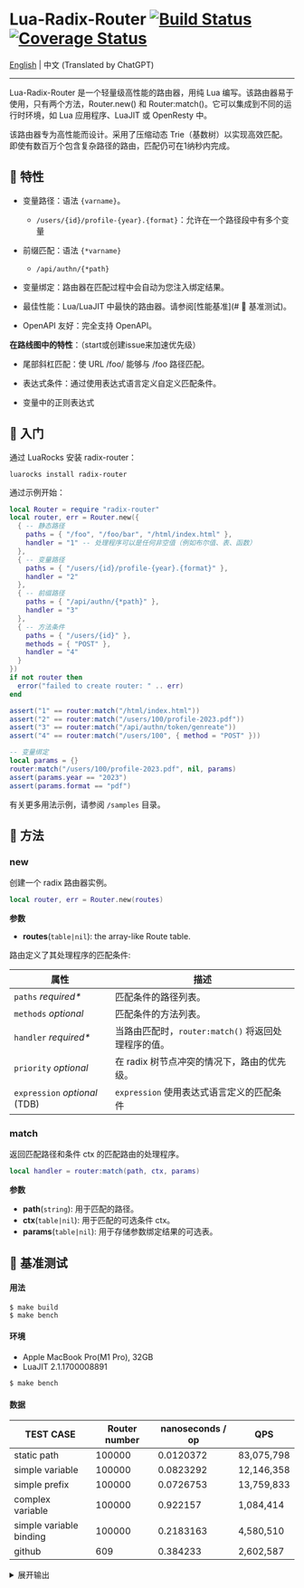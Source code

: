 # Lua-Radix-Router [![Build Status](https://github.com/vm-001/lua-radix-router/actions/workflows/test.yml/badge.svg)](https://github.com/vm-001/lua-radix-router/actions/workflows/test.yml) [![Coverage Status](https://coveralls.io/repos/github/vm-001/lua-radix-router/badge.svg)](https://coveralls.io/github/vm-001/lua-radix-router)

[English](README.md) | 中文 (Translated by ChatGPT)

---

Lua-Radix-Router 是一个轻量级高性能的路由器，用纯 Lua 编写。该路由器易于使用，只有两个方法，Router.new() 和 Router:match()。它可以集成到不同的运行时环境，如 Lua 应用程序、LuaJIT 或 OpenResty 中。

该路由器专为高性能而设计。采用了压缩动态 Trie（基数树）以实现高效匹配。即使有数百万个包含复杂路径的路由，匹配仍可在1纳秒内完成。

## 🔨 特性

- 变量路径：语法 `{varname}`。
  - `/users/{id}/profile-{year}.{format}`：允许在一个路径段中有多个变量

- 前缀匹配：语法 `{*varname}`
  - `/api/authn/{*path}`

- 变量绑定：路由器在匹配过程中会自动为您注入绑定结果。

- 最佳性能：Lua/LuaJIT 中最快的路由器。请参阅[性能基准](# 🚀 基准测试)。

- OpenAPI 友好：完全支持 OpenAPI。



**在路线图中的特性**：（start或创建issue来加速优先级）

- 尾部斜杠匹配：使 URL /foo/ 能够与 /foo 路径匹配。

- 表达式条件：通过使用表达式语言定义自定义匹配条件。

- 变量中的正则表达式


## 📖 入门

通过 LuaRocks 安装 radix-router：

```
luarocks install radix-router
```

通过示例开始：

```lua
local Router = require "radix-router"
local router, err = Router.new({
  { -- 静态路径
    paths = { "/foo", "/foo/bar", "/html/index.html" },
    handler = "1" -- 处理程序可以是任何非空值（例如布尔值、表、函数）
  },
  { -- 变量路径
    paths = { "/users/{id}/profile-{year}.{format}" },
    handler = "2"
  },
  { -- 前缀路径
    paths = { "/api/authn/{*path}" },
    handler = "3"
  },
  { -- 方法条件
    paths = { "/users/{id}" },
    methods = { "POST" },
    handler = "4"
  }
})
if not router then
  error("failed to create router: " .. err)
end

assert("1" == router:match("/html/index.html"))
assert("2" == router:match("/users/100/profile-2023.pdf"))
assert("3" == router:match("/api/authn/token/genreate"))
assert("4" == router:match("/users/100", { method = "POST" }))

-- 变量绑定
local params = {}
router:match("/users/100/profile-2023.pdf", nil, params)
assert(params.year == "2023")
assert(params.format == "pdf")
```

有关更多用法示例，请参阅 `/samples` 目录。

## 📄 方法


### new

创建一个 radix 路由器实例。

```lua
local router, err = Router.new(routes)
```

**参数**

- **routes**(`table|nil`): the array-like Route table.



路由定义了其处理程序的匹配条件:

| 属性                      | 描述                                 |
| ----------------------------- |------------------------------------|
| `paths`  *required\**         | 匹配条件的路径列表。                         |
| `methods` *optional*          | 匹配条件的方法列表。                         |
| `handler` *required\**        | 当路由匹配时，`router:match()` 将返回处理程序的值。 |
| `priority` *optional*         | 在 radix 树节点冲突的情况下，路由的优先级。          |
| `expression` *optional* (TDB) | `expression` 使用表达式语言定义的匹配条件        |



### match

返回匹配路径和条件 ctx 的匹配路由的处理程序。

```lua
local handler = router:match(path, ctx, params)
```

**参数**

- **path**(`string`): 用于匹配的路径。
- **ctx**(`table|nil`): 用于匹配的可选条件 ctx。
- **params**(`table|nil`): 用于存储参数绑定结果的可选表。

## 🚀 基准测试

#### 用法

```
$ make build
$ make bench
```

#### 环境

- Apple MacBook Pro(M1 Pro), 32GB
- LuaJIT 2.1.1700008891

```
$ make bench
```

#### 数据

| TEST CASE               | Router number | nanoseconds / op | QPS        |
| ----------------------- | ------------- | ---------------- | ---------- |
| static path             | 100000        | 0.0120372        | 83,075,798 |
| simple variable         | 100000        | 0.0823292        | 12,146,358 |
| simple prefix           | 100000        | 0.0726753        | 13,759,833 |
| complex variable        | 100000        | 0.922157         | 1,084,414  |
| simple variable binding | 100000        | 0.2183163        | 4,580,510  |
| github                  | 609           | 0.384233         | 2,602,587  |



<details>
<summary>展开输出</summary>

```
RADIX_ROUTER_ROUTES=100000 RADIX_ROUTER_TIMES=10000000 luajit benchmark/static-paths.lua
========== static path ==========
routes  :       100000
times   :       10000000
elapsed :       0.120372 s
QPS     :       83075798
ns/op   :       0.0120372 ns
path    :       /50000
handler :       50000

RADIX_ROUTER_ROUTES=100000 RADIX_ROUTER_TIMES=10000000 luajit benchmark/simple-variable.lua
========== variable ==========
routes  :       100000
times   :       10000000
elapsed :       0.823292 s
QPS     :       12146358
ns/op   :       0.0823292 ns
path    :       /1/foo
handler :       1

RADIX_ROUTER_ROUTES=100000 RADIX_ROUTER_TIMES=10000000 luajit benchmark/simple-prefix.lua
========== prefix ==========
routes  :       100000
times   :       10000000
elapsed :       0.726753 s
QPS     :       13759833
ns/op   :       0.0726753 ns
path    :       /1/a
handler :       1

RADIX_ROUTER_ROUTES=100000 RADIX_ROUTER_TIMES=1000000 luajit benchmark/complex-variable.lua
========== variable ==========
routes  :       100000
times   :       1000000
elapsed :       0.922157 s
QPS     :       1084414
ns/op   :       0.922157 ns
path    :       /aa/bb/cc/dd/ee/ff/gg/hh/ii/jj/kk/ll/mm/nn/oo/pp/qq/rr/ss/tt/uu/vv/ww/xx/yy/zz50000
handler :       50000

RADIX_ROUTER_ROUTES=100000 RADIX_ROUTER_TIMES=10000000 luajit benchmark/simple-variable-binding.lua
========== variable ==========
routes  :       100000
times   :       10000000
elapsed :       2.183163 s
QPS     :       4580510
ns/op   :       0.2183163 ns
path    :       /1/foo
handler :       1
params : name = foo

RADIX_ROUTER_TIMES=1000000 luajit benchmark/github-routes.lua
========== github apis ==========
routes  :       609
times   :       1000000
elapsed :       0.384233 s
QPS     :       2602587
ns/op   :       0.384233 ns
path    :       /repos/vm-001/lua-radix-router/import
handler :       /repos/{owner}/{repo}/import

```

</details>